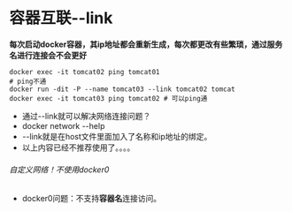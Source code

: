 # 容器互联--link

**每次启动docker容器，其ip地址都会重新生成，每次都更改有些繁琐，通过服务名进行连接会不会更好**

```shell
docker exec -it tomcat02 ping tomcat01
# ping不通
docker run -dit -P --name tomcat03 --link tomcat02 tomcat
docker exec -it tomcat03 ping tomcat02 # 可以ping通
```

- 通过--link就可以解决网络连接问题？
- docker network --help
- --link就是在host文件里面加入了名称和ip地址的绑定。
- 以上内容已经不推荐使用了。。。。

###### 自定义网络！不使用docker0

- docker0问题：不支持**容器名**连接访问。